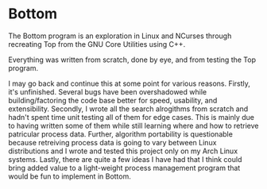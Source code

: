 # Bottom

The Bottom program is an exploration in Linux and NCurses through recreating Top from the GNU Core Utilities using C++.  

Everything was written from scratch, done by eye, and from testing the Top program.

I may go back and continue this at some point for various reasons.  Firstly, it's unfinished.  Several bugs have been overshadowed while building/factoring the code base better for speed, usability, and extensibility.  Secondly, I wrote all the search alrogithms from scratch and hadn't spent time unit testing all of them for edge cases.  This is mainly due to having written some of them while still learning where and how to retrieve patricular process data.  Further, algorithm portability is questionable because retreiving process data is going to vary between Linux distributions and I wrote and tested this project only on my Arch Linux systems.  Lastly, there are quite a few ideas I have had that I think could bring added value to a light-weight process management program that would be fun to implement in Bottom.
